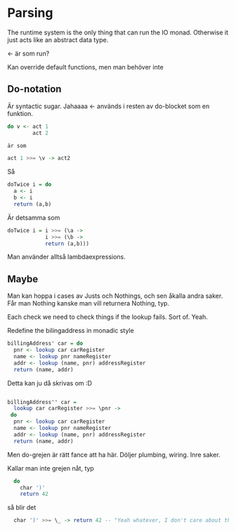 # Parsing
The runtime system is the only thing that can run the IO monad. Otherwise it just acts like an abstract data type.

<-   är som run?

Kan override default functions, men man behöver inte

## Do-notation
Är syntactic sugar.   Jahaaaa <- används i resten av do-blocket som en funktion.  
``` haskell
do v <- act 1  
        act 2

är som

act 1 >>= \v -> act2
```

Så

```haskell
doTwice i = do
  a <- i
  b <- i
  return (a,b)
```

Är detsamma som

```haskell
doTwice i = i >>= (\a ->
            i >>= (\b ->
            return (a,b)))
```

Man använder alltså lambdaexpressions.

## Maybe
Man kan hoppa i cases av Justs och Nothings, och sen åkalla andra saker. Får man Nothing kanske man vill returnera Nothing, typ.

Each check we need to check things if the lookup fails. Sort of. Yeah.

Redefine the bilingaddress in monadic style

```haskell
billingAddress' car = do
  pnr <- lookup car carRegister
  name <- lookup pnr nameRegister
  addr <- lookup (name, pnr) addressRegister
  return (name, addr)

```
Detta kan ju då skrivas om :D
```haskell

billingAddress'' car =
  lookup car carRegister >>= \pnr ->
 do
  pnr <- lookup car carRegister
  name <- lookup pnr nameRegister
  addr <- lookup (name, pnr) addressRegister
  return (name, addr)
```

Men do-grejen är rätt fance att ha här. Döljer plumbing, wiring. Inre saker.

Kallar man inte grejen nåt, typ

```haskell
  do
    char ')'
    return 42
```

så blir det

```haskell
  char ')' >>= \_ -> return 42 -- "Yeah whatever, I don't care about the input"

```
